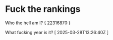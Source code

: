 # Fuck the rankings

Who the hell am I?
{ 22316870 }

What fucking year is it?
[ 2025-03-28T13:26:40Z ]
